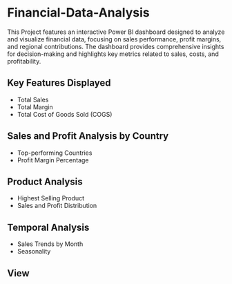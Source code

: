# Financial-Data-Analysis
This Project features an interactive Power BI dashboard designed to analyze and visualize financial data, focusing on sales performance, profit margins, and regional contributions. The dashboard provides comprehensive insights for decision-making and highlights key metrics related to sales, costs, and profitability.

## Key Features Displayed
- Total Sales
- Total Margin
- Total Cost of Goods Sold (COGS)

## Sales and Profit Analysis by Country
- Top-performing Countries
- Profit Margin Percentage
  
## Product Analysis
- Highest Selling Product
- Sales and Profit Distribution

## Temporal Analysis
- Sales Trends by Month
- Seasonality

## View

